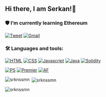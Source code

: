## Hi there, I am Serkan!👋

### 🛡 **I’m currently learning Ethereum**

[![Tweet](https://img.shields.io/badge/Twitter-1DA1F2?style=for-the-badge&logo=twitter&logoColor=white)](https://twitter.com/srknssmn)
[![Gmail](https://img.shields.io/badge/Gmail-D14836?style=for-the-badge&logo=gmail&logoColor=white)](mailto:srknssmn@gmail.com)

### 🛠 Languages and tools:

[![HTML](https://img.shields.io/badge/HTML5-E34F26?style=for-the-badge&logo=html5&logoColor=white)]() [![CSS](https://img.shields.io/badge/CSS3-1572B6?style=for-the-badge&logo=css3&logoColor=white)]() [![Javascript](https://img.shields.io/badge/JavaScript-323330?style=for-the-badge&logo=javascript&logoColor=F7DF1E)]() [![Java](https://img.shields.io/badge/Java-ED8B00?style=for-the-badge&logo=java&logoColor=white)]() [![Solidity](https://img.shields.io/badge/Solidity-e6e6e6?style=for-the-badge&logo=solidity&logoColor=black)](https://remix.ethereum.org/)



[![PS](https://aleen42.github.io/badges/src/photoshop.svg)](https://git-scm.com/) [![Premier](https://aleen42.github.io/badges/src/premiere.svg)](https://git-scm.com/) [![AF](https://aleen42.github.io/badges/src/after_effects.svg)](https://git-scm.com/)




<p><img align="left" src="https://github-readme-stats.vercel.app/api/top-langs?username=srknssmn&show_icons=true&locale=en&layout=compact" alt="srknssmn" /></p>

<p>&nbsp;<img align="center" src="https://github-readme-stats.vercel.app/api?username=srknssmn&show_icons=true&locale=en" alt="srknssmn" /></p>

<p><img align="center" src="https://github-readme-streak-stats.herokuapp.com/?user=srknssmn&" alt="srknssmn" /></p>

<!--
**srknssmn/srknssmn** is a ✨ _special_ ✨ repository because its `README.md` (this file) appears on your GitHub profile.

Here are some ideas to get you started:

- 🔭 I’m currently working on cryptocurrency.
- 🌱 I’m currently learning solidity.
- 👯 I’m looking to collaborate on ...
- 🤔 I’m looking for help with ...
- 💬 Ask me about ...
- 📫 How to reach me: ...
- 😄 Pronouns: ...
- ⚡ Fun fact: ...
-->
